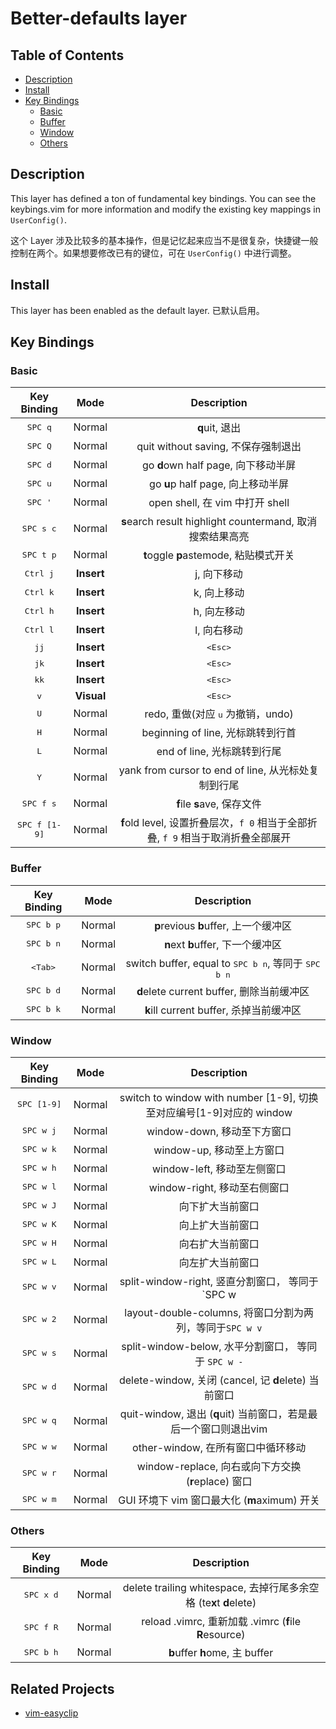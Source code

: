 # Better-defaults layer

## Table of Contents

<!-- vim-markdown-toc GFM -->
* [Description](#description)
* [Install](#install)
* [Key Bindings](#key-bindings)
    * [Basic](#basic)
    * [Buffer](#buffer)
    * [Window](#window)
    * [Others](#others)

<!-- vim-markdown-toc -->

## Description

This layer has defined a ton of fundamental key bindings. You can see the keybings.vim for more information and modify the existing key mappings in `UserConfig()`.

这个 Layer 涉及比较多的基本操作，但是记忆起来应当不是很复杂，快捷键一般控制在两个。如果想要修改已有的键位，可在 `UserConfig()` 中进行调整。

## Install

This layer has been enabled as the default layer. 已默认启用。

## Key Bindings

### Basic

Key Binding            | Mode       | Description
:---:                  | :---:      | :---:
<kbd>SPC q</kbd>       | Normal     | **q**uit, 退出
<kbd>SPC Q</kbd>       | Normal     | quit without saving, 不保存强制退出
<kbd>SPC d</kbd>       | Normal     | go **d**own half page, 向下移动半屏
<kbd>SPC u</kbd>       | Normal     | go **u**p half page, 向上移动半屏
<kbd>SPC '</kbd>       | Normal     | open shell, 在 vim 中打开 shell
<kbd>SPC s c</kbd>     | Normal     | **s**earch result highlight *c*ountermand, 取消搜索结果高亮
<kbd>SPC t p</kbd>     | Normal     | **t**oggle **p**astemode, 粘贴模式开关
<kbd>Ctrl j</kbd>      | **Insert** | j, 向下移动
<kbd>Ctrl k</kbd>      | **Insert** | k, 向上移动
<kbd>Ctrl h</kbd>      | **Insert** | h, 向左移动
<kbd>Ctrl l</kbd>      | **Insert** | l, 向右移动
<kbd>jj</kbd>          | **Insert** | <kbd>\<Esc></kbd>
<kbd>jk</kbd>          | **Insert** | <kbd>\<Esc></kbd>
<kbd>kk</kbd>          | **Insert** | <kbd>\<Esc></kbd>
<kbd>v</kbd>           | **Visual** | <kbd>\<Esc></kbd>
<kbd>U</kbd>           | Normal     | redo, 重做(对应 <kbd>u</kbd> 为撤销，undo)
<kbd>H</kbd>           | Normal     | beginning of line, 光标跳转到行首
<kbd>L</kbd>           | Normal     | end of line, 光标跳转到行尾
<kbd>Y</kbd>           | Normal     | yank from cursor to end of line, 从光标处复制到行尾
<kbd>SPC f s</kbd>     | Normal     | **f**ile **s**ave, 保存文件
<kbd>SPC f [1-9]</kbd> | Normal     | **f**old level, 设置折叠层次，`f 0` 相当于全部折叠, `f 9` 相当于取消折叠全部展开

### Buffer

Key Binding          | Mode   | Description
:---:                | :---:  | :---:
<kbd>SPC b p</kbd>   | Normal | **p**revious **b**uffer, 上一个缓冲区
<kbd>SPC b n</kbd>   | Normal | **n**ext **b**uffer, 下一个缓冲区
<kbd>\<Tab></kbd>    | Normal | switch buffer, equal to <kbd>SPC b n</kbd>, 等同于 <kbd>SPC b n</kbd>
<kbd>SPC b d</kbd>   | Normal | **d**elete current buffer, 删除当前缓冲区
<kbd>SPC b k</kbd>   | Normal | **k**ill current buffer, 杀掉当前缓冲区

### Window

Key Binding        | Mode   | Description
:---:              | :---:  | :---:
<kbd>SPC [1-9]</kbd> | Normal | switch to window with number [1-9], 切换至对应编号[1-9]对应的 window
<kbd>SPC w j</kbd> | Normal | window-down, 移动至下方窗口
<kbd>SPC w k</kbd> | Normal | window-up, 移动至上方窗口
<kbd>SPC w h</kbd> | Normal | window-left, 移动至左侧窗口
<kbd>SPC w l</kbd> | Normal | window-right, 移动至右侧窗口
<kbd>SPC w J</kbd> | Normal | 向下扩大当前窗口
<kbd>SPC w K</kbd> | Normal | 向上扩大当前窗口
<kbd>SPC w H</kbd> | Normal | 向右扩大当前窗口
<kbd>SPC w L</kbd> | Normal | 向左扩大当前窗口
<kbd>SPC w v</kbd> | Normal | split-window-right, 竖直分割窗口， 等同于 `SPC w |`
<kbd>SPC w 2</kbd> | Normal | layout-double-columns, 将窗口分割为两列，等同于`SPC w v`
<kbd>SPC w s</kbd> | Normal | split-window-below, 水平分割窗口， 等同于 `SPC w -`
<kbd>SPC w d</kbd> | Normal | delete-window, 关闭 (cancel, 记 **d**elete) 当前窗口
<kbd>SPC w q</kbd> | Normal | quit-window, 退出 (**q**uit) 当前窗口，若是最后一个窗口则退出vim
<kbd>SPC w w</kbd> | Normal | other-window, 在所有窗口中循环移动
<kbd>SPC w r</kbd> | Normal | window-replace, 向右或向下方交换 (**r**eplace) 窗口
<kbd>SPC w m</kbd> | Normal | GUI 环境下 vim 窗口最大化 (**m**aximum) 开关

### Others

Key Binding          | Mode   | Description
:---:                | :---:  | :---:
<kbd>SPC x d</kbd>   | Normal | delete trailing whitespace, 去掉行尾多余空格 (te**x**t **d**elete)
<kbd>SPC f R</kbd>   | Normal | reload .vimrc, 重新加载 .vimrc (**f**ile **R**esource)
<kbd>SPC b h</kbd>   | Normal | **b**uffer **h**ome, 主 buffer

## Related Projects

- [vim-easyclip](https://github.com/svermeulen/vim-easyclip)
